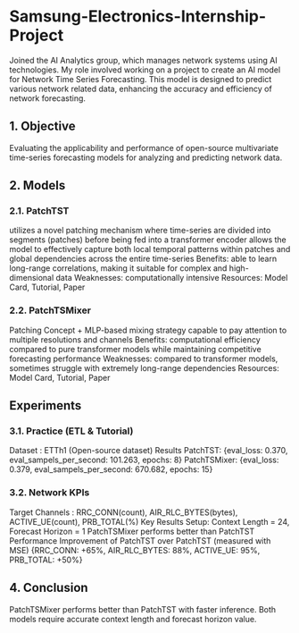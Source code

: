 # Samsung-Electronics-Internship-Project
Joined the AI Analytics group, which manages network systems using AI technologies. My role involved working on a project to create an AI model for Network Time Series Forecasting. This model is designed to predict various network related data, enhancing the accuracy and efficiency of network forecasting.

## 1. Objective
Evaluating the applicability and performance of open-source multivariate time-series forecasting models for analyzing and predicting network data.

## 2. Models
### 2.1. PatchTST
utilizes a novel patching mechanism where time-series are divided into segments (patches) before being fed into a transformer encoder
allows the model to effectively capture both local temporal patterns within patches and global dependencies across the entire time-series
Benefits: able to learn long-range correlations, making it suitable for complex and high-dimensional data
Weaknesses:  computationally intensive
Resources: Model Card, Tutorial, Paper

### 2.2. PatchTSMixer
Patching Concept + MLP-based mixing strategy
capable to pay attention to multiple resolutions and channels
Benefits: computational efficiency compared to pure transformer models while maintaining competitive forecasting performance
Weaknesses: compared to transformer models, sometimes struggle with extremely long-range dependencies
Resources: Model Card, Tutorial, Paper

## Experiments
### 3.1. Practice (ETL & Tutorial)
Dataset : ETTh1 (Open-source dataset)
Results
PatchTST: {eval_loss: 0.370, eval_sampels_per_second: 101.263, epochs: 8}
PatchTSMixer: {eval_loss: 0.379, eval_sampels_per_second: 670.682, epochs: 15}
### 3.2. Network KPIs
Target Channels : RRC_CONN(count), AIR_RLC_BYTES(bytes), ACTIVE_UE(count), PRB_TOTAL(%)
Key Results
Setup: Context Length = 24, Forecast Horizon = 1
PatchTSMixer performs better than PatchTST
Performance Improvement of PatchTST over PatchTST (measured with MSE)
{RRC_CONN: +65%, AIR_RLC_BYTES: 88%, ACTIVE_UE: 95%, PRB_TOTAL: +50%}

## 4. Conclusion
PatchTSMixer performs better than PatchTST with faster inference.
Both models require accurate context length and forecast horizon value. 
